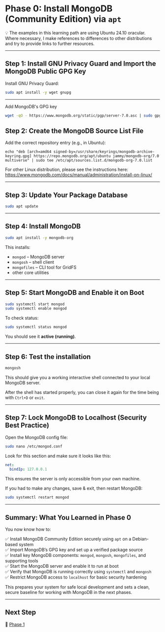# Phase 0: Install MongoDB (Community Edition) via `apt`

💡 The examples in this learning path are using Ubuntu 24.10 oracular. Where necessary, I make references to differences to other distributions and try to provide links to further resources.

---

## Step 1: Install GNU Privacy Guard and Import the MongoDB Public GPG Key

Install GNU Privacy Guard:
```bash
sudo apt install -y wget gnupg
```
---

Add MongoDB's GPG key
```bash
wget -qO - https://www.mongodb.org/static/pgp/server-7.0.asc | sudo gpg --dearmor -o /usr/share/keyrings/mongodb-archive-keyring.gpg
```

## Step 2: Create the MongoDB Source List File

Add the correct repository entry (e.g., in Ubuntu):
```
echo "deb [arch=amd64 signed-by=/usr/share/keyrings/mongodb-archive-keyring.gpg] https://repo.mongodb.org/apt/ubuntu jammy/mongodb-org/7.0 multiverse" | sudo tee /etc/apt/sources.list.d/mongodb-org-7.0.list
```

For other Linux distribution, please see the instructions here: https://www.mongodb.com/docs/manual/administration/install-on-linux/

---

## Step 3: Update Your Package Database

```bash
sudo apt update
```

---

## Step 4: Install MongoDB

```bash
sudo apt install -y mongodb-org
```

This installs:

* `mongod` – MongoDB server
* `mongosh` – shell client
* `mongofiles` – CLI tool for GridFS
* other core utilities

---

## Step 5: Start MongoDB and Enable it on Boot

```bash
sudo systemctl start mongod
sudo systemctl enable mongod
```

To check status:

```bash
sudo systemctl status mongod
```

You should see it **active (running)**.

---

## Step 6: Test the installation

```bash
mongosh
```

This should give you a working interactive shell connected to your local MongoDB server.

After the shell has started properly, you can close it again for the time being with `Ctrl+D` or `exit`.

---

## Step 7: Lock MongoDB to Localhost (Security Best Practice)

Open the MongoDB config file:

```bash
sudo nano /etc/mongod.conf
```

Look for this section and make sure it looks like this:

```yaml
net:
  bindIp: 127.0.0.1
```

This ensures the server is only accessible from your own machine.

If you had to make any changes, save & exit, then restart MongoDB:

```bash
sudo systemctl restart mongod
```

---

## Summary: What You Learned in Phase 0

You now know how to:

✅ Install MongoDB Community Edition securely using `apt` on a Debian-based system<br>
✅ Import MongoDB’s GPG key and set up a verified package source<br>
✅ Install key MongoDB components: `mongod`, `mongosh`, `mongofiles`, and supporting tools<br>
✅ Start the MongoDB server and enable it to run at boot<br>
✅ Verify that MongoDB is running correctly using `systemctl` and `mongosh`<br>
✅ Restrict MongoDB access to `localhost` for basic security hardening

This prepares your system for safe local development and sets a clean, secure baseline for working with MongoDB in the next phases.

---

## Next Step

🚀 [Phase 1](https://github.com/tims-computer-academy/mongodb/blob/main/phase1.md)
